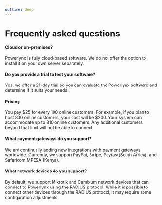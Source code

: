 ```yaml
---
outline: deep
---
```


# Frequently asked questions

#### Cloud or on-premises?
Powerlynx is fully cloud-based software. We do not offer the option to install it on your own server separately.

#### Do you provide a trial to test your software?
Yes, we offer a 21-day trial so you can evaluate the Powerlynx software and determine if it suits your needs.

#### Pricing
You pay $25 for every 100 online customers. For example, if you plan to host 800 online customers, your cost will be $200. Your system can accommodate up to 810 online customers. Any additional customers beyond that limit will not be able to connect.

#### What payment gateways do you support?
We are continually adding new integrations with payment gateways worldwide. Currently, we support PayPal, Stripe, Payfast(South Africa), and Safaricom MPESA (Kenya).

#### What network devices do you support?
By default, we support Mikrotik and Cambium network devices that can connect to Powerlynx using the RADIUS protocol. While it is possible to connect other devices through the RADIUS protocol, it may require some configuration adjustments.